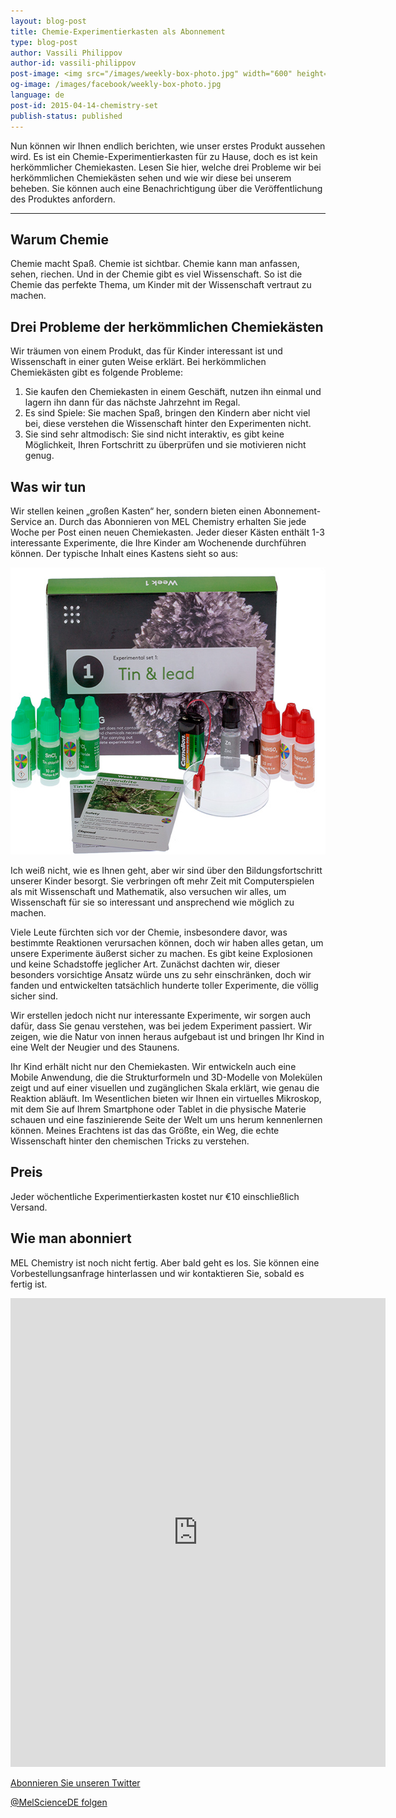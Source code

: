 ```yaml
---
layout: blog-post
title: Chemie-Experimentierkasten als Abonnement
type: blog-post
author: Vassili Philippov
author-id: vassili-philippov
post-image: <img src="/images/weekly-box-photo.jpg" width="600" height="459" alt="Weekly box content">
og-image: /images/facebook/weekly-box-photo.jpg
language: de
post-id: 2015-04-14-chemistry-set
publish-status: published
---
```

Nun können wir Ihnen endlich berichten, wie unser erstes Produkt aussehen wird. Es ist ein Chemie-Experimentierkasten für zu Hause, doch es ist kein herkömmlicher Chemiekasten. Lesen Sie hier, welche drei Probleme wir bei herkömmlichen Chemiekästen sehen und wie wir diese bei unserem beheben. Sie können auch eine Benachrichtigung über die Veröffentlichung des Produktes anfordern.

<!-- more -->

---

## Warum Chemie

Chemie macht Spaß. Chemie ist sichtbar. Chemie kann man anfassen, sehen, riechen. Und in der Chemie gibt es viel Wissenschaft. So ist die Chemie das perfekte Thema, um Kinder mit der Wissenschaft vertraut zu machen.

## Drei Probleme der herkömmlichen Chemiekästen

Wir träumen von einem Produkt, das für Kinder interessant ist und Wissenschaft in einer guten Weise erklärt. Bei herkömmlichen Chemiekästen gibt es folgende Probleme:

1. Sie kaufen den Chemiekasten in einem Geschäft, nutzen ihn einmal und lagern ihn dann für das nächste Jahrzehnt im Regal.
2. Es sind Spiele: Sie machen Spaß, bringen den Kindern aber nicht viel bei, diese verstehen die Wissenschaft hinter den Experimenten nicht.
3. Sie sind sehr altmodisch: Sie sind nicht interaktiv, es gibt keine Möglichkeit, Ihren Fortschritt zu überprüfen und sie motivieren nicht genug.

## Was wir tun

Wir stellen keinen „großen Kasten“ her, sondern bieten einen Abonnement-Service an. Durch das Abonnieren von MEL Chemistry erhalten Sie jede Woche per Post einen neuen Chemiekasten. Jeder dieser Kästen enthält 1-3 interessante Experimente, die Ihre Kinder am Wochenende durchführen können. Der typische Inhalt eines Kastens sieht so aus:

<img src="/images/weekly-box-photo.jpg" width="600" height="459" alt="Weekly box content">

Ich weiß nicht, wie es Ihnen geht, aber wir sind über den Bildungsfortschritt unserer Kinder besorgt. Sie verbringen oft mehr Zeit mit Computerspielen als mit Wissenschaft und Mathematik, also versuchen wir alles, um Wissenschaft für sie so interessant und ansprechend wie möglich zu machen. 

Viele Leute fürchten sich vor der Chemie, insbesondere davor, was bestimmte Reaktionen verursachen können, doch wir haben alles getan, um unsere Experimente äußerst sicher zu machen. Es gibt keine Explosionen und keine Schadstoffe jeglicher Art. Zunächst dachten wir, dieser besonders vorsichtige Ansatz würde uns zu sehr einschränken, doch wir fanden und entwickelten tatsächlich hunderte toller Experimente, die völlig sicher sind. 

Wir erstellen jedoch nicht nur interessante Experimente, wir sorgen auch dafür, dass Sie genau verstehen, was bei jedem Experiment passiert. Wir zeigen, wie die Natur von innen heraus aufgebaut ist und bringen Ihr Kind in eine Welt der Neugier und des Staunens.

Ihr Kind erhält nicht nur den Chemiekasten. Wir entwickeln auch eine Mobile Anwendung, die die Strukturformeln und 3D-Modelle von Molekülen zeigt und auf einer visuellen und zugänglichen Skala erklärt, wie genau die Reaktion abläuft. Im Wesentlichen bieten wir Ihnen ein virtuelles Mikroskop, mit dem Sie auf Ihrem Smartphone oder Tablet in die physische Materie schauen und eine faszinierende Seite der Welt um uns herum kennenlernen können. Meines Erachtens ist das das Größte, ein Weg, die echte Wissenschaft hinter den chemischen Tricks zu verstehen. 

## Preis

Jeder wöchentliche Experimentierkasten kostet nur €10 einschließlich Versand.

## Wie man abonniert

MEL Chemistry ist noch nicht fertig. Aber bald geht es los. Sie können eine Vorbestellungsanfrage hinterlassen und wir kontaktieren Sie, sobald es fertig ist.

<iframe src="https://docs.google.com/forms/d/1vGgO_Ati2XPOPo9CxRP9Gn1nLVXTGTdBEv5VC2VyQsQ/viewform?embedded=true" width="600" height="750" frameborder="0" marginheight="0" marginwidth="0">Loading...</iframe>

<a href="https://twitter.com/MelScienceDE">Abonnieren Sie unseren Twitter</a>

<!-- Begin Twitter follow -->
<a href="https://twitter.com/MelScienceDE" class="twitter-follow-button" data-show-count="false" data-lang="de" data-size="large">@MelScienceDE folgen</a>
<script>!function(d,s,id){var js,fjs=d.getElementsByTagName(s)[0],p=/^http:/.test(d.location)?'http':'https';if(!d.getElementById(id)){js=d.createElement(s);js.id=id;js.src=p+'://platform.twitter.com/widgets.js';fjs.parentNode.insertBefore(js,fjs);}}(document, 'script', 'twitter-wjs');</script>
<!-- End Twitter follow -->